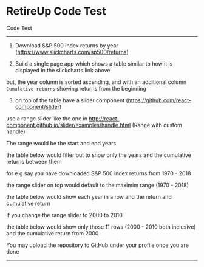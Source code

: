 # RetireUp Code Test

Code Test

---

1. Download S&P 500 index returns by year (https://www.slickcharts.com/sp500/returns)

2. Build a single page app which shows a table similar to how it is displayed in the slickcharts link above

but, the year column is sorted ascending, and with an additional column `Cumulative returns` showing returns from the beginning

3. on top of the table have a slider component (https://github.com/react-component/slider)

use a range slider like the one in http://react-component.github.io/slider/examples/handle.html (Range with custom handle)

The range would be the start and end years

the table below would filter out to show only the years and the cumulative returns between them

for e.g say you have downloaded S&P 500 index returns from 1970 - 2018

the range slider on top would default to the maximim range (1970 - 2018)

the table below would show each year in a row and the return and cumulative return

If you change the range slider to 2000 to 2010

the table below would show only those 11 rows (2000 - 2010 both inclusive) and the cumulative return from 2000

You may upload the repository to GitHub under your profile once you are done

---

